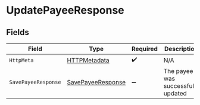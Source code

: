 # UpdatePayeeResponse


## Fields

| Field                                                             | Type                                                              | Required                                                          | Description                                                       |
| ----------------------------------------------------------------- | ----------------------------------------------------------------- | ----------------------------------------------------------------- | ----------------------------------------------------------------- |
| `HttpMeta`                                                        | [HTTPMetadata](../../Models/Components/HTTPMetadata.md)           | :heavy_check_mark:                                                | N/A                                                               |
| `SavePayeeResponse`                                               | [SavePayeeResponse](../../Models/Components/SavePayeeResponse.md) | :heavy_minus_sign:                                                | The payee was successfully updated                                |